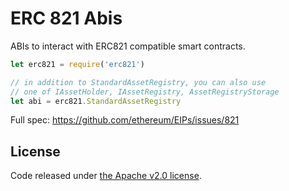 # ERC 821 Abis

ABIs to interact with ERC821 compatible smart contracts.

```js
let erc821 = require('erc821')

// in addition to StandardAssetRegistry, you can also use
// one of IAssetHolder, IAssetRegistry, AssetRegistryStorage
let abi = erc821.StandardAssetRegistry
```

Full spec: https://github.com/ethereum/EIPs/issues/821

## License

Code released under [the Apache v2.0 license](https://github.com/buhrmi/ERC821/blob/master/LICENSE).
